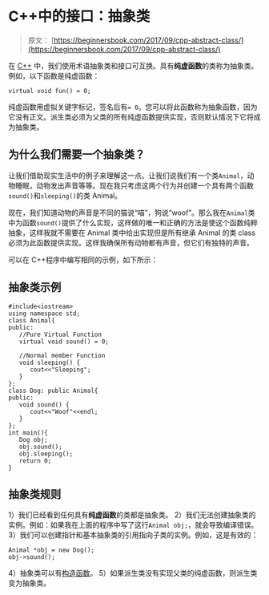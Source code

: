 # C++中的接口：抽象类

> 原文： [https://beginnersbook.com/2017/09/cpp-abstract-class/](https://beginnersbook.com/2017/09/cpp-abstract-class/)

在 [C++](https://beginnersbook.com/2017/08/c-plus-plus-tutorial-for-beginners/) 中，我们使用术语抽象类和接口可互换。具有**纯虚函数**的类称为抽象类。例如，以下函数是纯虚函数：

```
virtual void fun() = 0;
```

纯虚函数用虚拟关键字标记，签名后有`= 0`。您可以将此函数称为抽象函数，因为它没有正文。派生类必须为父类的所有纯虚函数提供实现，否则默认情况下它将成为抽象类。

## 为什么我们需要一个抽象类？

让我们借助现实生活中的例子来理解这一点。让我们说我们有一个类`Animal`，动物睡眠，动物发出声音等等。现在我只考虑这两个行为并创建一个具有两个函数`sound()`和`sleeping()`的类 Animal。

现在，我们知道动物的声音是不同的猫说“喵”，狗说“woof”。那么我在`Animal`类中为函数`sound()`提供了什么实现，这样做的唯一和正确的方法是使这个函数纯粹抽象，这样我就不需要在 Animal 类中给出实现但是所有继承 Animal 的类 class 必须为此函数提供实现。这样我确保所有动物都有声音，但它们有独特的声音。

可以在 C++程序中编写相同的示例，如下所示：

## 抽象类示例

```
#include<iostream>
using namespace std;
class Animal{
public:
   //Pure Virtual Function
   virtual void sound() = 0;

   //Normal member Function
   void sleeping() {
      cout<<"Sleeping";
   }
};
class Dog: public Animal{
public:
   void sound() {
      cout<<"Woof"<<endl;
   }
};
int main(){
   Dog obj;
   obj.sound();
   obj.sleeping();
   return 0;
}
```

## 抽象类规则

1）我们已经看到任何具有**纯虚函数**的类都是抽象类。
2）我们无法创建抽象类的实例。例如：如果我在上面的程序中写了这行`Animal obj;`，就会导致编译错误。
3）我们可以创建指针和基本抽象类的引用指向子类的实例。例如，这是有效的：

```
Animal *obj = new Dog();
obj->sound();
```

4）抽象类可以有[构造函数](https://beginnersbook.com/2017/08/cpp-constructors/)。
5）如果派生类没有实现父类的纯虚函数，则派生类变为抽象类。